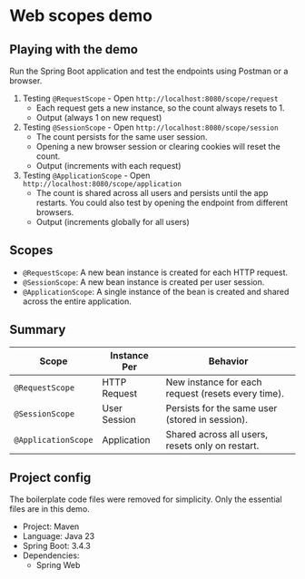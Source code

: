 # Web scopes demo

## Playing with the demo

Run the Spring Boot application and test the endpoints using Postman or a browser.

1. Testing `@RequestScope` - Open `http://localhost:8080/scope/request`
   - Each request gets a new instance, so the count always resets to 1.
   - Output (always 1 on new request)
2. Testing `@SessionScope` - Open `http://localhost:8080/scope/session`
   - The count persists for the same user session.
   - Opening a new browser session or clearing cookies will reset the count.
   - Output (increments with each request)
3. Testing `@ApplicationScope` - Open `http://localhost:8080/scope/application`
   - The count is shared across all users and persists until the app restarts. You could also test by opening the endpoint from different browsers.
   - Output (increments globally for all users)

## Scopes

- `@RequestScope`: A new bean instance is created for each HTTP request.
- `@SessionScope`: A new bean instance is created per user session.
- `@ApplicationScope`: A single instance of the bean is created and shared across the entire application.

## Summary

| Scope               | Instance Per | Behavior                                           |
| ------------------- | ------------ | -------------------------------------------------- |
| `@RequestScope`     | HTTP Request | New instance for each request (resets every time). |
| `@SessionScope`     | User Session | Persists for the same user (stored in session).    |
| `@ApplicationScope` | Application  | Shared across all users, resets only on restart.   |

## Project config

The boilerplate code files were removed for simplicity. Only the essential files are in this demo.

- Project: Maven
- Language: Java 23
- Spring Boot: 3.4.3
- Dependencies:
  - Spring Web
